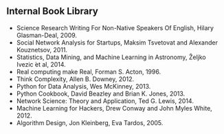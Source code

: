 ## Internal Book Library

* Science Research Writing For Non-Native Speakers Of English, Hilary Glasman-Deal, 2009.
* Social Network Analysis for Startups, Maksim Tsvetovat and Alexander Kouznetsov, 2011.
* Statistics, Data Mining, and Machine Learning in Astronomy, Željko Ivezic ́et al, 2014.
* Real computing make Real, Forman S. Acton, 1996.
* Think Complexity, Allen B. Downey, 2012.
* Python for Data Analysis, Wes McKinney, 2013.
* Python Cookbook, David Beazley and Brian K. Jones, 2013.
* Network Science: Theory and Application, Ted G. Lewis, 2014.
* Machine Learning for Hackers, Drew Conway and John Myles White, 2012.
* Algorithm Design, Jon Kleinberg, Eva Tardos, 2005.